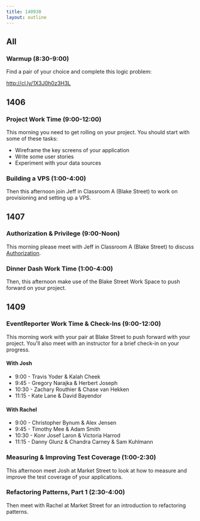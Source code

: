 ```yaml
---
title: 140930
layout: outline
---
```


## All

### Warmup (8:30-9:00)

Find a pair of your choice and complete this logic problem:

http://cl.ly/1X3J0h0z3H3L

## 1406

### Project Work Time (9:00-12:00)

This morning you need to get rolling on your project. You should start with some of these tasks:

* Wireframe the key screens of your application
* Write some user stories
* Experiment with your data sources

### Building a VPS (1:00-4:00)

Then this afternoon join Jeff in Classroom A (Blake Street) to work on provisioning and setting up a VPS.

## 1407

### Authorization & Privilege (9:00-Noon)

This morning please meet with Jeff in Classroom A (Blake Street) to discuss [Authorization](http://tutorials.jumpstartlab.com/topics/auth/authorization.html).

### Dinner Dash Work Time (1:00-4:00)

Then, this afternoon make use of the Blake Street Work Space to push forward on your project.

## 1409

### EventReporter Work Time & Check-Ins (9:00-12:00)

This morning work with your pair at Blake Street to push forward with your project. You'll also meet with an instructor for a brief check-in on your progress.

#### With Josh

* 9:00 - Travis Yoder & Kalah Cheek
* 9:45 - Gregory Narajka & Herbert Joseph
* 10:30 - Zachary Routhier & Chase van Hekken
* 11:15 - Kate Lane & David Bayendor

#### With Rachel

* 9:00 - Christopher Bynum & Alex Jensen
* 9:45 - Timothy Mee & Adam Smith
* 10:30 - Konr Josef Laron & Victoria Harrod
* 11:15 - Danny Glunz & Chandra Carney & Sam Kuhlmann

### Measuring & Improving Test Coverage (1:00-2:30)

This afternoon meet Josh at Market Street to look at how to measure and improve the test coverage of your applications.

### Refactoring Patterns, Part 1 (2:30-4:00)

Then meet with Rachel at Market Street for an introduction to refactoring patterns.
